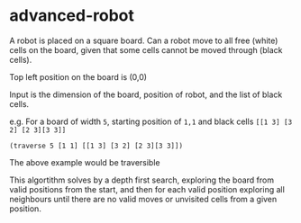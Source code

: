 # advanced-robot

A robot is placed on a square board. Can a robot move to all free (white) cells on the board, given that some cells cannot be moved through (black cells).

Top left position on the board is (0,0)

Input is the dimension of the board, position of robot, and the list of black cells.

e.g. For a board of width `5`, starting position of `1,1` and black cells `[[1 3] [3 2] [2 3][3 3]]`

`(traverse 5 [1 1] [[1 3] [3 2] [2 3][3 3]]) ` 

The above example would be traversible 

This algortithm solves by a depth first search, exploring the board from valid positions from the start, and then for each valid position exploring all neighbours until there are no valid moves or unvisited cells from a given position.